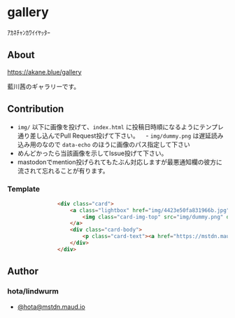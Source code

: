 # gallery

ｱｶﾈﾁｬﾝｶﾜｲｲﾔｯﾀｰ

## About

https://akane.blue/gallery

藍川茜のギャラリーです。

## Contribution

- `img/` 以下に画像を投げて、`index.html` に投稿日時順になるようにテンプレ通り差し込んでPull Request投げて下さい。
    - `img/dummy.png` は遅延読み込み用のなので `data-echo` のほうに画像のパス指定して下さい
- めんどかったら当該画像を示してIssue投げて下さい。
- mastodonでmention投げられてもたぶん対応しますが最悪通知欄の彼方に流されて忘れることが有ります。

### Template

```html
                <div class="card">
                    <a class="lightbox" href="img/4423e50fa831966b.jpg">
                        <img class="card-img-top" src="img/dummy.png" data-echo="img/4423e50fa831966b.jpg">
                    </a>
                    <div class="card-body">
                        <p class="card-text"><a href="https://mstdn.maud.io/@hota/7108758" target="_blank">https://mstdn.maud.io/@hota/7108758</a></p>
                    </div>
                </div>
```

## Author

### hota/lindwurm

- [@hota@mstdn.maud.io](https://mstdn.maud.io/@hota)
